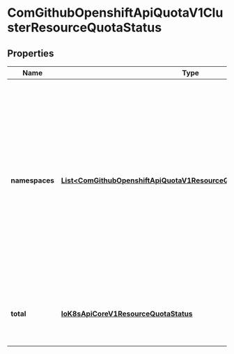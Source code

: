 
# ComGithubOpenshiftApiQuotaV1ClusterResourceQuotaStatus

## Properties
Name | Type | Description | Notes
------------ | ------------- | ------------- | -------------
**namespaces** | [**List&lt;ComGithubOpenshiftApiQuotaV1ResourceQuotaStatusByNamespace&gt;**](ComGithubOpenshiftApiQuotaV1ResourceQuotaStatusByNamespace.md) | Namespaces slices the usage by project.  This division allows for quick resolution of deletion reconciliation inside of a single project without requiring a recalculation across all projects.  This can be used to pull the deltas for a given project. |  [optional]
**total** | [**IoK8sApiCoreV1ResourceQuotaStatus**](IoK8sApiCoreV1ResourceQuotaStatus.md) | Total defines the actual enforced quota and its current usage across all projects | 



